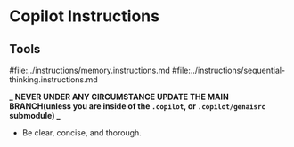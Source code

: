 # Copilot Instructions

## Tools

#file:../instructions/memory.instructions.md
#file:../instructions/sequential-thinking.instructions.md

**_ NEVER UNDER ANY CIRCUMSTANCE UPDATE THE MAIN BRANCH(unless you are inside of the `.copilot`, or `.copilot/genaisrc` submodule) _**

- Be clear, concise, and thorough.
